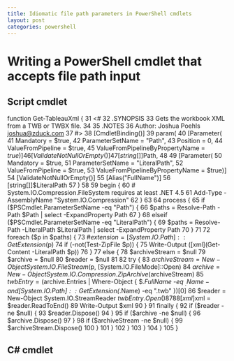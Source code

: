 ```yaml
---
title: Idiomatic file path parameters in PowerShell cmdlets
layout: post
categories: powershell
---
```


# Writing a PowerShell cmdlet that accepts file path input

## Script cmdlet

function Get-TableauXml {
31 <#
32 .SYNOPSIS
33     Gets the workbook XML from a TWB or TWBX file.
34 
35 .NOTES
36     Author: Joshua Poehls <joshua@zduck.com>
37 #>
38     [CmdletBinding()]
39     param(
40         [Parameter(
41             Mandatory = $true,
42             ParameterSetName = "Path",
43             Position = 0,
44             ValueFromPipeline = $true,
45             ValueFromPipelineByPropertyName = $true)]
46         [ValidateNotNullOrEmpty()]
47         [string[]]$Path,
48 
49         [Parameter(
50             Mandatory = $true,
51             ParameterSetName = "LiteralPath",
52             ValueFromPipeline = $true,
53             ValueFromPipelineByPropertyName = $true)]
54         [ValidateNotNullOrEmpty()]
55         [Alias("FullName")]
56         [string[]]$LiteralPath
57     )
58 
59     begin {
60         # System.IO.Compression.FileSystem requires at least .NET 4.5
61         Add-Type -AssemblyName "System.IO.Compression"
62     }
63 
64     process {
65         if ($PSCmdlet.ParameterSetName -eq "Path") {
66             $paths = Resolve-Path -Path $Path | select -ExpandProperty Path
67         }
68         elseif ($PSCmdlet.ParameterSetName -eq "LiteralPath") {
69             $paths = Resolve-Path -LiteralPath $LiteralPath | select -ExpandProperty Path
70         }
71 
72         foreach ($p in $paths) {
73             #$extension = [System.IO.Path]::GetExtension($p)
74             if (-not(Test-ZipFile $p)) {
75                 Write-Output ([xml](Get-Content -LiteralPath $p))
76             }
77             else {
78                 $archiveStream = $null
79                 $archive = $null
80                 $reader = $null
81 
82                 try {
83                     $archiveStream = New-Object System.IO.FileStream($p, [System.IO.FileMode]::Open)
84                     $archive = New-Object System.IO.Compression.ZipArchive($archiveStream)
85                     $twbEntry = ($archive.Entries | Where-Object { $_.FullName -eq $_.Name -and [System.IO.Path]::GetExtension($_.Name) -eq ".twb" })[0]
86                     $reader = New-Object System.IO.StreamReader $twbEntry.Open()
87 
88                     [xml]$xml = $reader.ReadToEnd()
89                     Write-Output $xml
90                 }
91                 finally {
92                     if ($reader -ne $null) {
93                         $reader.Dispose()
94                     }
95                     if ($archive -ne $null) {
96                         $archive.Dispose()
97                     }
98                     if ($archiveStream -ne $null) {
99                         $archiveStream.Dispose()
100                     }
101                 }
102             }
103         }
104     }
105 }

## C# cmdlet